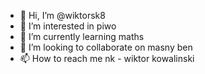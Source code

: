 - 👋 Hi, I’m @wiktorsk8
- 👀 I’m interested in piwo
- 🌱 I’m currently learning maths
- 💞️ I’m looking to collaborate on masny ben
- 📫 How to reach me nk - wiktor kowalinski

<!---
wiktorsk8/wiktorsk8 is a ✨ special ✨ repository because its `README.md` (this file) appears on your GitHub profile.
You can click the Preview link to take a look at your changes.
--->
